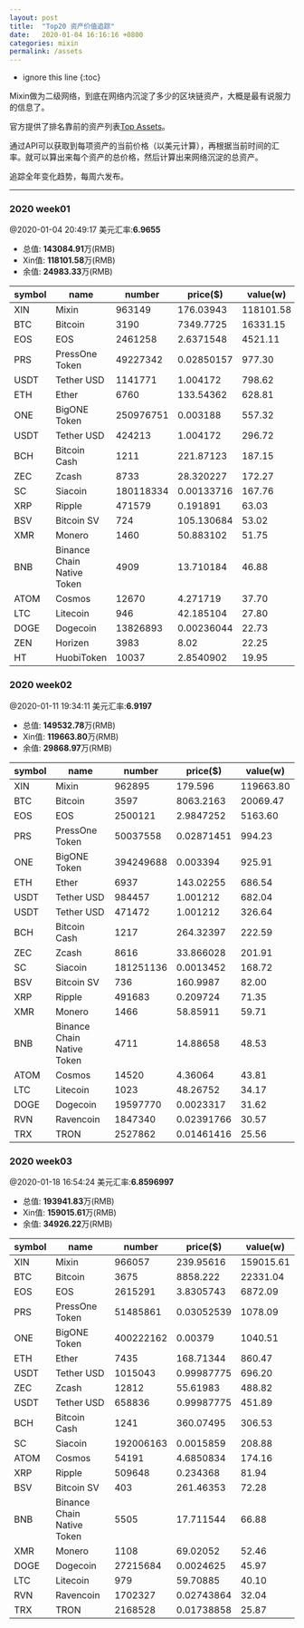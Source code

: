 ```yaml
---
layout: post
title:  "Top20 资产价值追踪"
date:   2020-01-04 16:16:16 +0800
categories: mixin
permalink: /assets
---
```


* ignore this line 
{:toc}

Mixin做为二级网络，到底在网络内沉淀了多少的区块链资产，大概是最有说服力的信息了。

官方提供了排名靠前的资产列表[Top Assets](https://mixin.one/network/assets)。

通过API可以获取到每项资产的当前价格（以美元计算），再根据当前时间的汇率。就可以算出来每个资产的总价格，然后计算出来网络沉淀的总资产。

追踪全年变化趋势，每周六发布。 

--- 
### 2020 week01

@2020-01-04 20:49:17 美元汇率:**6.9655** 

- 总值:	**143084.91**万(RMB) 
- Xin值:	**118101.58**万(RMB)
- 余值:	**24983.33**万(RMB)

|symbol|name|number|price($)|value(w)|
|---------|---------|---------|---------|---------|
|XIN|Mixin|963149|176.03943|118101.58|
|BTC|Bitcoin|3190|7349.7725|16331.15|
|EOS|EOS|2461258|2.6371548|4521.11|
|PRS|PressOne Token|49227342|0.02850157|977.30|
|USDT|Tether USD|1141771|1.004172|798.62|
|ETH|Ether|6760|133.54362|628.81|
|ONE|BigONE Token|250976751|0.003188|557.32|
|USDT|Tether USD|424213|1.004172|296.72|
|BCH|Bitcoin Cash|1211|221.87123|187.15|
|ZEC|Zcash|8733|28.320227|172.27|
|SC|Siacoin|180118334|0.00133716|167.76|
|XRP|Ripple|471579|0.191891|63.03|
|BSV|Bitcoin SV|724|105.130684|53.02|
|XMR|Monero|1460|50.883102|51.75|
|BNB|Binance Chain Native Token|4909|13.710184|46.88|
|ATOM|Cosmos|12670|4.271719|37.70|
|LTC|Litecoin|946|42.185104|27.80|
|DOGE|Dogecoin|13826893|0.00236044|22.73|
|ZEN|Horizen|3983|8.02|22.25|
|HT|HuobiToken|10037|2.8540902|19.95|


### 2020 week02
@2020-01-11 19:34:11 美元汇率:**6.9197**

- 总值:	**149532.78**万(RMB) 
- Xin值:	**119663.80**万(RMB)
- 余值:	**29868.97**万(RMB)

|symbol|name|number|price($)|value(w)|
|---------|---------|---------|---------|---------|
|XIN|Mixin|962895|179.596|119663.80|
|BTC|Bitcoin|3597|8063.2163|20069.47|
|EOS|EOS|2500121|2.9847252|5163.60|
|PRS|PressOne Token|50037558|0.02871451|994.23|
|ONE|BigONE Token|394249688|0.003394|925.91|
|ETH|Ether|6937|143.02255|686.54|
|USDT|Tether USD|984457|1.001212|682.04|
|USDT|Tether USD|471472|1.001212|326.64|
|BCH|Bitcoin Cash|1217|264.32397|222.59|
|ZEC|Zcash|8616|33.866028|201.91|
|SC|Siacoin|181251136|0.0013452|168.72|
|BSV|Bitcoin SV|736|160.9987|82.00|
|XRP|Ripple|491683|0.209724|71.35|
|XMR|Monero|1466|58.85911|59.71|
|BNB|Binance Chain Native Token|4711|14.88658|48.53|
|ATOM|Cosmos|14520|4.36064|43.81|
|LTC|Litecoin|1023|48.26752|34.17|
|DOGE|Dogecoin|19597770|0.0023317|31.62|
|RVN|Ravencoin|1847340|0.02391766|30.57|
|TRX|TRON|2527862|0.01461416|25.56|

### 2020 week03


@2020-01-18 16:54:24 美元汇率:**6.8596997** 

- 总值:	**193941.83**万(RMB) 
- Xin值:	**159015.61**万(RMB)
- 余值:	**34926.22**万(RMB)

|symbol|name|number|price($)|value(w)|
|---------|---------|---------|---------|---------|
|XIN|Mixin|966057|239.95616|159015.61|
|BTC|Bitcoin|3675|8858.222|22331.04|
|EOS|EOS|2615291|3.8305743|6872.09|
|PRS|PressOne Token|51485861|0.03052539|1078.09|
|ONE|BigONE Token|400222162|0.00379|1040.51|
|ETH|Ether|7435|168.71344|860.47|
|USDT|Tether USD|1015043|0.99987775|696.20|
|ZEC|Zcash|12812|55.61983|488.82|
|USDT|Tether USD|658836|0.99987775|451.89|
|BCH|Bitcoin Cash|1241|360.07495|306.53|
|SC|Siacoin|192006163|0.0015859|208.88|
|ATOM|Cosmos|54191|4.6850834|174.16|
|XRP|Ripple|509648|0.234368|81.94|
|BSV|Bitcoin SV|403|261.46353|72.28|
|BNB|Binance Chain Native Token|5505|17.711544|66.88|
|XMR|Monero|1108|69.02052|52.46|
|DOGE|Dogecoin|27215684|0.0024625|45.97|
|LTC|Litecoin|979|59.70885|40.10|
|RVN|Ravencoin|1702327|0.02743864|32.04|
|TRX|TRON|2168528|0.01738858|25.87|

